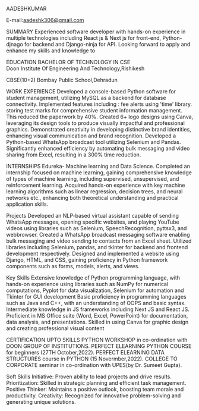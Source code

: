 AADESHKUMAR
 
E-mail:aadeshk306@gmail.com

 





SUMMARY
Experienced software developer with hands-on experience in multiple technologies including React js & Next js for front-end, Python-djnago for backend and Django-ninja for API. Looking forward to apply and enhance my skills and knowledge to 


EDUCATION
BACHELOR OF TECHNOLOGY IN CSE  
Doon Institute Of Engineering And Technology,Rishikesh

CBSE(10+2)
Bombay Public School,Dehradun

WORK EXPERIENCE
Developed a console-based Python software for student management, utilizing MySQL as a backend for database connectivity. Implemented features including :
fee alerts using 'time' library. 
storing test marks for comprehensive student information management.
      This reduced the paperwork by 40%.
Created 6+ logo designs using Canva, leveraging its design tools to produce visually impactful and professional graphics. Demonstrated creativity in developing distinctive brand identities, enhancing visual communication and brand recognition.
Developed a Python-based WhatsApp broadcast tool utilizing Selenium and Pandas. Significantly enhanced efficiency by automating bulk messaging and video sharing from Excel, resulting in a 300% time reduction.

INTERNSHIPS
Edureka- Machine learning and Data Science.
Completed an internship focused on machine learning, gaining comprehensive knowledge of types of machine learning, including supervised, unsupervised, and reinforcement learning.
Acquired hands-on experience with key machine learning algorithms such as linear regression, decision trees, and neural networks etc., enhancing both theoretical understanding and practical application skills.

Projects
Developed an NLP-based virtual assistant capable of sending WhatsApp messages, opening specific websites, and playing YouTube videos using libraries such as Selenium, SpeechRecognition, pyttsx3, and webbrowser.
Created a WhatsApp broadcast messaging software enabling bulk messaging and video sending to contacts from an Excel sheet. Utilized libraries including Selenium, pandas, and tkinter for backend and frontend development respectively.
Designed and implemented a website using Django, HTML, and CSS, gaining proficiency in Python framework components such as forms, models, alerts, and views.

Key Skills
Extensive knowledge of Python programming language, with hands-on experience using libraries such as NumPy for numerical computations, Pyplot for data visualization, Selenium for automation and Tkinter for GUI development Basic proficiency in programming languages such as Java and C++, with an understanding of OOPS and basic syntax.
Intermediate knowledge in JS frameworks including Next JS and React JS.
Proficient in MS Office suite (Word, Excel, PowerPoint) for documentation, data analysis, and presentations.
Skilled in using Canva for graphic design and creating professional visual content

CERTIFICATION
UPTO SKILLS PYTHON WORKSHOP in co-ordination with DOON GROUP OF INSTITUTIONS.
PERFECT ELEARNING PYTHON COURSE for beginners (27TH October,2022). 
PERFECT ELEARNING DATA STRUCTURES course in PYTHON (15 Novermber,2022).
COLLEGE TO CORPORATE seminar in co-ordination with UPES(by Dr. Sumeet Gupta).

Soft Skills
Initiative: Proven ability to lead projects and drive results. 
Prioritization: Skilled in strategic planning and efficient task management. 
Positive Thinker: Maintains a positive outlook, boosting team morale and productivity.
Creativity: Recognized for innovative problem-solving and generating unique solutions.

